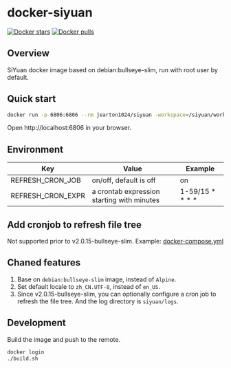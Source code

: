 # docker-siyuan

[![Docker stars](https://img.shields.io/docker/stars/jearton1024/siyuan.svg)](https://hub.docker.com/r/jearton1024/siyuan "Click to view the image on Docker Hub")
[![Docker pulls](https://img.shields.io/docker/pulls/jearton1024/siyuan.svg)](https://hub.docker.com/r/jearton1024/siyuan "Click to view the image on Docker Hub")

## Overview
SiYuan docker image based on debian:bullseye-slim, run with root user by default.

## Quick start

```bash
docker run -p 6806:6806 --rm jearton1024/siyuan -workspace=/siyuan/workspace -lang=zh_CN
```

Open http://localhost:6806 in your browser.

## Environment

|Key|Value|Example|
|---|---|---|
|REFRESH_CRON_JOB|on/off, default is off|on|
|REFRESH_CRON_EXPR|a crontab expression starting with minutes|1-59/15 * * * *|

## Add cronjob to refresh file tree

Not supported prior to v2.0.15-bullseye-slim. Example: [docker-compose.yml](docker-compose.yml)

## Chaned features

1. Base on `debian:bullseye-slim` image, instead of `Alpine`.
2. Set default locale to `zh_CN.UTF-8`, instead of `en_US`.
3. Since v2.0.15-bullseye-slim, you can optionally configure a cron job to refresh the file tree. And the log directory is `siyuan/logs`.

## Development

Build the image and push to the remote.

```bash
docker login
./build.sh
```
